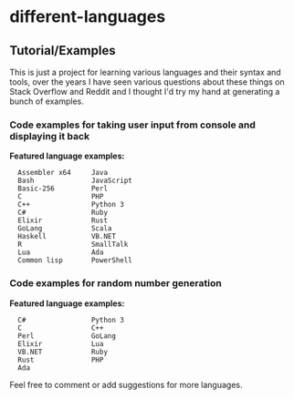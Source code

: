 # different-languages
## Tutorial/Examples

This is just a project for learning various languages and their syntax and tools, over the years I have seen various questions about these things on Stack Overflow and Reddit and I thought I'd try my hand at generating a bunch of examples.

### Code examples for taking user input from console and displaying it back

**Featured language examples:**
```
  Assembler x64     Java
  Bash              JavaScript
  Basic-256         Perl
  C                 PHP
  C++               Python 3
  C#                Ruby
  Elixir            Rust
  GoLang            Scala
  Haskell           VB.NET
  R                 SmallTalk
  Lua               Ada
  Common lisp       PowerShell

```

### Code examples for random number generation

**Featured language examples:**
```
  C#                Python 3
  C                 C++
  Perl              GoLang
  Elixir            Lua
  VB.NET            Ruby
  Rust              PHP
  Ada
```
Feel free to comment or add suggestions for more languages.

